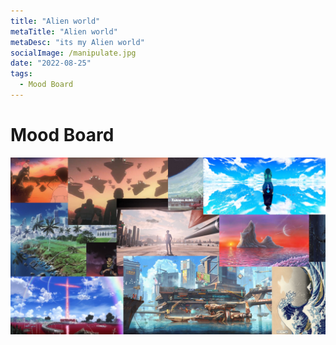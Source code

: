 ```yaml
---
title: "Alien world"
metaTitle: "Alien world"
metaDesc: "its my Alien world"
socialImage: /manipulate.jpg
date: "2022-08-25"
tags:
  - Mood Board
---
```


# Mood Board

![AlienWorld](/BlogPics/moodBoard/moodBoard.jpg)
